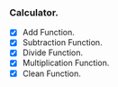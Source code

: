 ### Calculator.

- [x] Add Function.
- [x] Subtraction Function.
- [x] Divide Function.
- [x] Multiplication Function.
- [x] Clean Function.